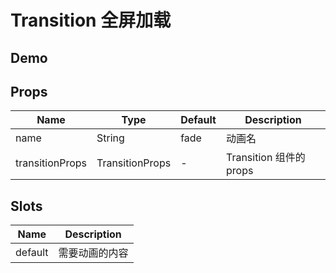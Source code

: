 # Transition 全屏加载

## Demo

<demo vue="./demos/transition.vue" title="Transition" />

## Props

| Name            | Type            | Default | Description             |
| --------------- | --------------- | ------- | ----------------------- |
| name            | String          | fade    | 动画名                  |
| transitionProps | TransitionProps | -       | Transition 组件的 props |

## Slots

| Name    | Description    |
| ------- | -------------- |
| default | 需要动画的内容 |
